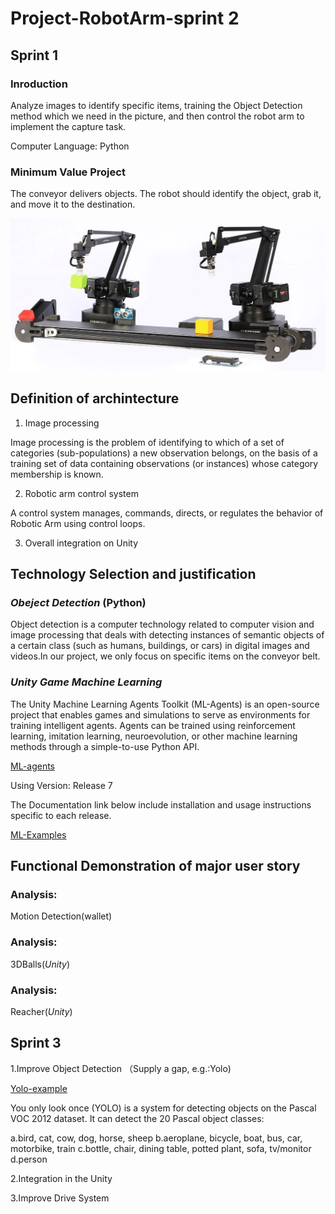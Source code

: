 # Project-RobotArm-sprint 2

## Sprint 1

### Inroduction

Analyze images to identify specific items, training the Object Detection method which we need in the picture, and then control the robot arm to implement the capture task.

Computer Language: Python


### Minimum Value Project

The conveyor delivers objects. The robot should identify the object, grab it, and move it to the destination.

![Robot Arm](https://github.com/lijinlunbeng/Project-RobotArm-/blob/main/images/robotarm.jpg)

## Definition of archintecture

1. Image processing

Image processing is the problem of identifying to which of a set of categories (sub-populations) a new observation belongs, on the basis of a training set of data containing observations (or instances) whose category membership is known.

2. Robotic arm control system

A control system manages, commands, directs, or regulates the behavior of Robotic Arm using control loops.

3. Overall integration on Unity



## Technology Selection and justification

### *Obeject Detection* (Python)

Object detection is a computer technology related to computer vision and image processing that deals with detecting instances of semantic objects of a certain class (such as humans, buildings, or cars) in digital images and videos.In our project, we only focus on specific items on the conveyor belt.

### *Unity Game Machine Learning*

The Unity Machine Learning Agents Toolkit (ML-Agents) is an open-source project that enables games and simulations to serve as environments for training intelligent agents. Agents can be trained using reinforcement learning, imitation learning, neuroevolution, or other machine learning methods through a simple-to-use Python API.

[ML-agents](https://github.com/Unity-Technologies/ml-agents)

Using Version: Release 7

The Documentation link below include installation and usage instructions specific to each release.

[ML-Examples](https://github.com/Unity-Technologies/ml-agents/tree/release_7)


## Functional Demonstration of major user story

### Analysis:

Motion Detection(wallet)

### Analysis:

3DBalls(*Unity*)

### Analysis:

Reacher(*Unity*)

## Sprint 3
1.Improve Object Detection （Supply a gap, e.g.:Yolo)

[Yolo-example](https://www.youtube.com/watch?v=4eIBisqx9_g)

You only look once (YOLO) is a system for detecting objects on the Pascal VOC 2012 dataset. It can detect the 20 Pascal object classes:

  a.bird, cat, cow, dog, horse, sheep
  b.aeroplane, bicycle, boat, bus, car, motorbike, train
  c.bottle, chair, dining table, potted plant, sofa, tv/monitor
  d.person

2.Integration in the Unity

3.Improve Drive System
